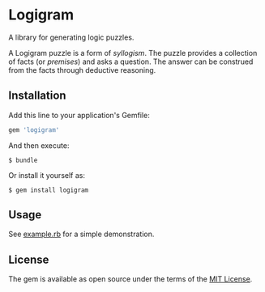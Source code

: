 # Logigram

A library for generating logic puzzles.

A Logigram puzzle is a form of *syllogism*. The puzzle provides a collection of facts (or *premises*) and asks a question. The answer can be construed from the facts through deductive reasoning.

## Installation

Add this line to your application's Gemfile:

```ruby
gem 'logigram'
```

And then execute:

    $ bundle

Or install it yourself as:

    $ gem install logigram

## Usage

See [example.rb](example.rb) for a simple demonstration.

## License

The gem is available as open source under the terms of the [MIT License](http://opensource.org/licenses/MIT).
